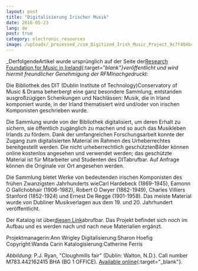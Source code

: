 ```yaml
---
layout: post
title: "Digitalisierung Irischer Musik"
date: 2016-05-23
lang: de
post: true
category: electronic_resources
image: /uploads/_processed_/csm_Digitized_Irish_Music_Project_9c7f404b4a.jpg
---
```



_DerfolgendeArtikel wurde ursprünglich auf der Seite der[Research Foundation for Music in Ireland](http://www.musicresearch.ie/?q=irishmusiccollection){:target="_blank"}veröffentlicht und wird hiermit freundlicher Genehmigung der RFMInachgedruckt:_

Die Bibliothek des DIT (Dublin Institute of Technology)Conservatory of Music & Drama beherbergt eine ganz besondere Sammlung, entstanden ausgroßzügigen Schenkungen und Nachlässen: Musik, die in Irland komponiert wurde, in der Irland thematisiert wird und/oder von irischen Komponisten geschrieben wurde.

Die Sammlung wurde von der Bibliothek digitalisiert, um deren Erhalt zu sichern, sie öffentlich zugänglich zu machen und so auch das Musikleben Irlands zu fördern. Dank der umfangreichen Forschungsarbeit konnte der Zugang zum digitalisierten Material im Rahmen des Urheberrechtes bereitgestellt werden. Die nicht urheberrechtlich geschütztenBilder können online kostenlos angesehen und verwendet werden; das geschützte Material ist für Mitarbeiter und Studenten des DITabrufbar. Auf Anfrage können die Originale vor Ort angesehen werden.

Die Sammlung bietet Werke von bedeutenden irischen Komponisten des frühen Zwanzigsten Jahrhunderts wieCarl Hardebeck (1869-1945), Eamonn O Gallchobhair (1906-1982), Robert O Dwyer (1862-1949), Charles Villiers Stanford (1852-1924) und Ernest De Regge (1901-1958). Das meiste Material wurde von Dubliner Musikverlagen aus dem 19. und 20. Jahrhundert veröffentlicht.

Der Katalog ist über[diesen Link](http://library.dit.ie/search/?searchtype=d&SORT=D&searcharg=digitized+irish+music-)abrufbar. Das Projekt befindet sich noch im Aufbau und es werden nach und nach neue Materialien ergänzt.

Projektmanagerin:Ann Wrigley
Digitalisierung:Sharon Hoefig
Copyright:Wanda Carin
Katalogisierung:Catherine Ferris


_Abbildung_: P.J. Ryan, "Cloughmills fair" (Dublin: Walton, N.D.). Call number M783.442162415 BHA (BG 1 OFFICE). [Available online](http://library.dit.ie/record=b1006802~S0){:target="_blank"}.





<script type="text/javascript">var switchTo5x=true;</script><script type="text/javascript" src="http://w.sharethis.com/button/buttons.js"></script><script type="text/javascript">stLight.options({publisher: "9b601438-1ce1-49d8-bfd7-9cff5df54c17", doNotHash: false, doNotCopy: false, hashAddressBar: false});</script>